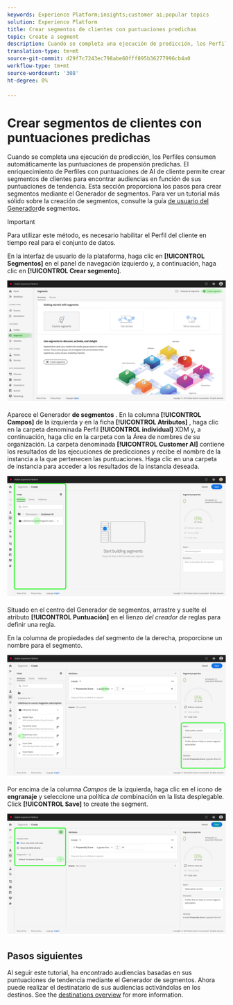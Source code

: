 ```yaml
---
keywords: Experience Platform;insights;customer ai;popular topics
solution: Experience Platform
title: Crear segmentos de clientes con puntuaciones predichas
topic: Create a segment
description: Cuando se completa una ejecución de predicción, los Perfiles consumen automáticamente las puntuaciones de propensión predichas. El enriquecimiento de Perfiles con puntuaciones de AI de cliente permite crear segmentos de clientes para encontrar audiencias en función de sus puntuaciones de tendencia. Esta sección proporciona los pasos para crear segmentos mediante el Generador de segmentos.
translation-type: tm+mt
source-git-commit: d29f7c7243ec798abe60fff895b36277996cb4a0
workflow-type: tm+mt
source-wordcount: '308'
ht-degree: 0%

---
```



# Crear segmentos de clientes con puntuaciones predichas

Cuando se completa una ejecución de predicción, los Perfiles consumen automáticamente las puntuaciones de propensión predichas. El enriquecimiento de Perfiles con puntuaciones de AI de cliente permite crear segmentos de clientes para encontrar audiencias en función de sus puntuaciones de tendencia. Esta sección proporciona los pasos para crear segmentos mediante el Generador de segmentos. Para ver un tutorial más sólido sobre la creación de segmentos, consulte la guía [de usuario del Generador](../../../segmentation/ui/segment-builder.md)de segmentos.

>[!IMPORTANT]
>
>Para utilizar este método, es necesario habilitar el Perfil del cliente en tiempo real para el conjunto de datos.

En la interfaz de usuario de la plataforma, haga clic en **[!UICONTROL Segmentos]** en el panel de navegación izquierdo y, a continuación, haga clic en **[!UICONTROL Crear segmento]**.

![](../images/user-guide/segments.png)

Aparece el Generador **de segmentos** . En la columna **[!UICONTROL Campos]** de la izquierda y en la ficha **[!UICONTROL Atributos]** , haga clic en la carpeta denominada Perfil **[!UICONTROL individual]** XDM y, a continuación, haga clic en la carpeta con la Área de nombres de su organización. La carpeta denominada **[!UICONTROL Customer AI]** contiene los resultados de las ejecuciones de predicciones y recibe el nombre de la instancia a la que pertenecen las puntuaciones. Haga clic en una carpeta de instancia para acceder a los resultados de la instancia deseada.

![](../images/user-guide/results.png)

Situado en el centro del Generador de segmentos, arrastre y suelte el atributo **[!UICONTROL Puntuación]** en el lienzo *del creador de* reglas para definir una regla.

En la columna de propiedades *del* segmento de la derecha, proporcione un nombre para el segmento.

![](../images/user-guide/properties.png)

Por encima de la columna *Campos* de la izquierda, haga clic en el icono de **engranaje** y seleccione una política *de* combinación en la lista desplegable. Click **[!UICONTROL Save]** to create the segment.

![](../images/user-guide/merge_policy.png)

## Pasos siguientes

Al seguir este tutorial, ha encontrado audiencias basadas en sus puntuaciones de tendencia mediante el Generador de segmentos. Ahora puede realizar el destinatario de sus audiencias activándolas en los destinos. See the [destinations overview](../../../destinations/home.md) for more information.